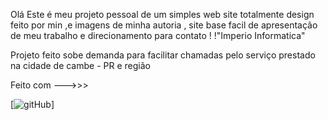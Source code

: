 Olá Este é meu projeto pessoal de um simples web site totalmente design feito por min ,e  imagens de minha autoria , site base facil de apresentação de meu trabalho e direcionamento para contato ! !"Imperio Informatica"

Projeto feito sobe demanda para facilitar chamadas pelo serviço prestado na cidade de cambe - PR e região 

Feito com --->>>

[![gitHub][def]]


[def]: https://img.shields.io/badge/GitHub-100000?style=for-the-badge&logo=github&logoColor=white